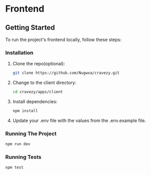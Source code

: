 # Frontend

## Getting Started

To run the project's frontend locally, follow these steps:

### Installation

1. Clone the repo(optional):

   ```bash
   git clone https://github.com/Nugwxa/cravezy.git
   ```

2. Change to the client directory:

   ```bash
   cd cravezy/apps/client
   ```

3. Install dependencies:

   ```bash
   npm install
   ```

4. Update your .env file with the values from the .env.example file.

### Running The Project

```bash
npm run dev
```

### Running Tests

```bash
npm test
```
